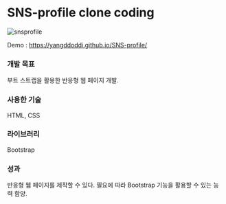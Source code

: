 # SNS-profile clone coding

![snsprofile](https://user-images.githubusercontent.com/97802103/166091311-18e87505-f93b-4d44-8d46-b4b194da35d3.gif)

Demo : https://yangddoddi.github.io/SNS-profile/

### 개발 목표

부트 스트랩을 활용한 반응형 웹 페이지 개발.

### 사용한 기술

HTML, CSS

### 라이브러리

Bootstrap

### 성과

반응형 웹 페이지를 제작할 수 있다.
필요에 따라 Bootstrap 기능을 활용할 수 있는 능력 함양.
